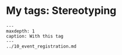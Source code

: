 # My tags: Stereotyping

```{toctree}
---
maxdepth: 1
caption: With this tag
---
../10_event_registration.md
```
